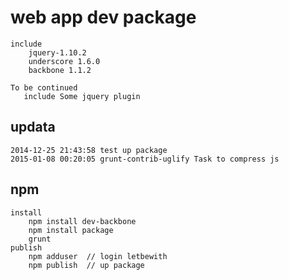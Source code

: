 # web app dev package
    
    include 
        jquery-1.10.2
        underscore 1.6.0 
        backbone 1.1.2
        
    To be continued
       include Some jquery plugin

## updata
    2014-12-25 21:43:58 test up package
    2015-01-08 00:20:05 grunt-contrib-uglify Task to compress js
## npm
    install 
        npm install dev-backbone
        npm install package
        grunt
    publish
        npm adduser  // login letbewith
        npm publish  // up package 